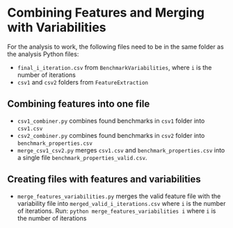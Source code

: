 # Combining Features and Merging with Variabilities

For the analysis to work, the following files need to be in the same folder as the analysis Python files:
* `final_i_iteration.csv` from `BenchmarkVariabilities`, where `i` is the number of iterations
* `csv1` and `csv2` folders from `FeatureExtraction`


## Combining features into one file
* `csv1_combiner.py` combines found benchmarks in `csv1` folder into  `csv1.csv`
* `csv2_combiner.py` combines found benchmarks in `csv2` folder into `benchmark_properties.csv`
* `merge_csv1_csv2.py` merges `csv1.csv` and `benchmark_properties.csv` into a single file `benchmark_properties_valid.csv`.

## Creating files with features and variabilities
* `merge_features_variabilities.py` merges the valid feature file with the variability file into `merged_valid_i_iterations.csv` where `i` is the number of iterations.
Run: `python merge_features_variabilities i` where `i` is the number of iterations
